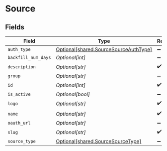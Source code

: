 # Source


## Fields

| Field                                                                                    | Type                                                                                     | Required                                                                                 | Description                                                                              |
| ---------------------------------------------------------------------------------------- | ---------------------------------------------------------------------------------------- | ---------------------------------------------------------------------------------------- | ---------------------------------------------------------------------------------------- |
| `auth_type`                                                                              | [Optional[shared.SourceSourceAuthType]](undefined/models/shared/sourcesourceauthtype.md) | :heavy_minus_sign:                                                                       | N/A                                                                                      |
| `backfill_num_days`                                                                      | *Optional[int]*                                                                          | :heavy_minus_sign:                                                                       | N/A                                                                                      |
| `description`                                                                            | *Optional[str]*                                                                          | :heavy_check_mark:                                                                       | N/A                                                                                      |
| `group`                                                                                  | *Optional[str]*                                                                          | :heavy_minus_sign:                                                                       | N/A                                                                                      |
| `id`                                                                                     | *Optional[int]*                                                                          | :heavy_check_mark:                                                                       | N/A                                                                                      |
| `is_active`                                                                              | *Optional[bool]*                                                                         | :heavy_minus_sign:                                                                       | N/A                                                                                      |
| `logo`                                                                                   | *Optional[str]*                                                                          | :heavy_check_mark:                                                                       | N/A                                                                                      |
| `name`                                                                                   | *Optional[str]*                                                                          | :heavy_check_mark:                                                                       | N/A                                                                                      |
| `oauth_url`                                                                              | *Optional[str]*                                                                          | :heavy_minus_sign:                                                                       | N/A                                                                                      |
| `slug`                                                                                   | *Optional[str]*                                                                          | :heavy_check_mark:                                                                       | N/A                                                                                      |
| `source_type`                                                                            | [Optional[shared.SourceSourceType]](undefined/models/shared/sourcesourcetype.md)         | :heavy_minus_sign:                                                                       | N/A                                                                                      |